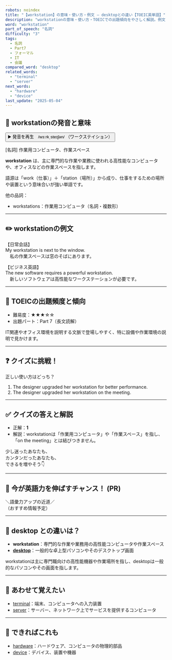 ```yaml
---
robots: noindex
title: "【workstation】の意味・使い方・例文 ― desktopとの違い【TOEIC英単語】"
description: "workstationの意味・使い方・TOEICでの出題傾向をやさしく解説。例文・クイズ付きでdesktopとの違いもわかりやすく学べます。"
word: "workstation"
part_of_speech: "名詞"
difficulty: "3"
tags:
  - 名詞
  - Part7
  - フォーマル
  - IT
  - 会議
compared_word: "desktop"
related_words:
  - "terminal"
  - "server"
next_words:
  - "hardware"
  - "device"
last_update: "2025-05-04"
---
```


## 🔰 workstationの発音と意味

<button class="play-audio" onclick="playTTS('workstation')">
  <span class="play-audio-main">
    ▶️ 発音を再生　/wɜːrkˌsteɪʃən/
  </span>
  <span class="play-audio-sub">
    （ワークステイション）
  </span>
</button>

[名詞] 作業用コンピュータ、作業スペース

**workstation** は、主に専門的な作業や業務に使われる高性能なコンピュータや、オフィスなどの作業スペースを指します。

語源は「work（仕事）」＋「station（場所）」から成り、仕事をするための場所や装置という意味合いが強い単語です。

他の品詞：  
- workstations：作業用コンピュータ（名詞・複数形）

---

## ✏️ workstationの例文

【日常会話】  
My workstation is next to the window.  
　私の作業スペースは窓のそばにあります。

【ビジネス英語】  
The new software requires a powerful workstation.  
　新しいソフトウェアは高性能なワークステーションが必要です。

---

## 🎯 TOEICの出題頻度と傾向

- 難易度：★★★☆☆
- 出題パート：Part 7（長文読解）

IT関連やオフィス環境を説明する文脈で登場しやすく、特に設備や作業環境の説明で見かけます。

---

## ❓ クイズに挑戦！

正しい使い方はどっち？

1. The designer upgraded her workstation for better performance.  
2. The designer upgraded her workstation on the meeting.

---

## ✅ クイズの答えと解説

- 正解：**1**
- 解説：workstationは「作業用コンピュータ」や「作業スペース」を指し、「on the meeting」とは結びつきません。

少し迷ったあなたも、  
カンタンだったあなたも、  
できるを増やそう👇️

---

## 🚀 今が英語力を伸ばすチャンス！ (PR)

<div class="info-center">
＼語彙力アップの近道／<br>  
（おすすめ情報予定）
</div>

---

## 🤔  desktop との違いは？

- **workstation**：専門的な作業や業務用の高性能コンピュータや作業スペース
- **[desktop](/word/desktop/)**：一般的な卓上型パソコンやそのデスクトップ画面

workstationは主に専門職向けの高性能機器や作業場所を指し、desktopは一般的なパソコンやその画面を指します。

---

## 🧩 あわせて覚えたい

- [terminal](/word/terminal/)：端末、コンピュータへの入力装置
- [server](/word/server/)：サーバー、ネットワーク上でサービスを提供するコンピュータ

---

## 📖 できればこれも

- [hardware](/word/hardware/)：ハードウェア、コンピュータの物理的部品
- [device](/word/device/)：デバイス、装置や機器

<!-- cvid: aid24_bid48 -->
